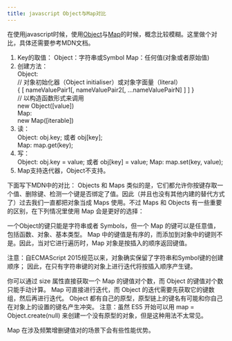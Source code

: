```yaml
---
title: javascript Object与Map对比
---
```


在使用javascript时候，使用[Object](https://developer.mozilla.org/zh-CN/docs/Web/JavaScript/Reference/Global_Objects/Object)与[Map](https://developer.mozilla.org/zh-CN/docs/Web/JavaScript/Reference/Global_Objects/Map)的时候，概念比较模糊。这里做个对比，具体还需要参考MDN文档。

1. Key的取值：
   Object：字符串或Symbol
   Map：任何值(对象或者原始值)   
2. 创建方法：  
   Object:   
   // 对象初始化器（Object initialiser）或对象字面量（literal）  
   { [ nameValuePair1[, nameValuePair2[, ...nameValuePairN] ] ] }  
   // 以构造函数形式来调用  
   new Object([value])  
   Map:  
   new Map([iterable])  
3. 读：  
   Object: obj.key; 或者 obj[key];  
   Map: map.get(key);  
4. 写：  
   Object: obj.key = value; 或者 obj[key] = value;
   Map: map.set(key, value);
5. Map支持迭代器，Object不支持。

下面写下MDN中的对比：
Objects 和 Maps 类似的是，它们都允许你按键存取一个值、删除键、检测一个键是否绑定了值。因此（并且也没有其他内建的替代方式了）过去我们一直都把对象当成 Maps 使用。不过 Maps 和 Objects 有一些重要的区别，在下列情况里使用 Map 会是更好的选择：

一个Object的键只能是字符串或者 Symbols，但一个 Map 的键可以是任意值，包括函数、对象、基本类型。
Map 中的键值是有序的，而添加到对象中的键则不是。因此，当对它进行遍历时，Map 对象是按插入的顺序返回键值。

注意：自ECMAScript 2015规范以来，对象确实保留了字符串和Symbol键的创建顺序； 因此，在只有字符串键的对象上进行迭代将按插入顺序产生键。

你可以通过 size 属性直接获取一个 Map 的键值对个数，而 Object 的键值对个数只能手动计算。
Map 可直接进行迭代，而 Object 的迭代需要先获取它的键数组，然后再进行迭代。
Object 都有自己的原型，原型链上的键名有可能和你自己在对象上的设置的键名产生冲突。
注意：虽然 ES5 开始可以用 map = Object.create(null) 来创建一个没有原型的对象，但是这种用法不太常见。

Map 在涉及频繁增删键值对的场景下会有些性能优势。
   